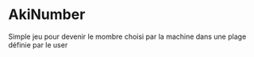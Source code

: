 # AkiNumber
Simple jeu pour devenir le mombre choisi par la machine dans une plage définie par le user
